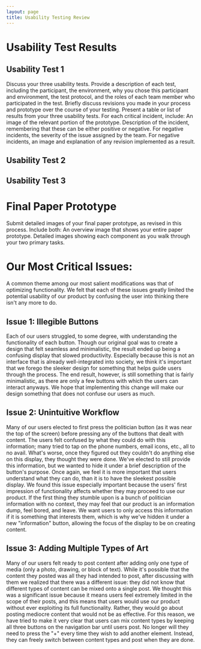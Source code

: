 ```yaml
---
layout: page
title: Usability Testing Review
---
```


# Usability Test Results

## Usability Test 1
Discuss your three usability tests. Provide a description of each test, including the participant, the environment, why you chose this participant and environment, the test protocol, and the roles of each team member who participated in the test. Briefly discuss revisions you made in your process and prototype over the course of your testing.
Present a table or list of results from your three usability tests. For each critical incident, include:
  An image of the relevant portion of the prototype.
  Description of the incident, remembering that these can be either positive or negative.
  For negative incidents, the severity of the issue assigned by the team.
  For negative incidents, an image and explanation of any revision implemented as a result.

## Usability Test 2



## Usability Test 3



# Final Paper Prototype

Submit detailed images of your final paper prototype, as revised in this process. Include both:
  An overview image that shows your entire paper prototype.
  Detailed images showing each component as you walk through your two primary tasks.

# Our Most Critical Issues:

A common theme among our most salient modifications was that of optimizing functionality. We felt that each of these issues greatly limited the potential usability of our product by confusing the user into thinking there isn't any more to do.

## Issue 1: Illegible Buttons
Each of our users struggled, to some degree, with understanding the functionality of each button. Though our original goal was to create a design that felt seamless and minimalistic, the result ended up being a confusing display that slowed productivity. Especially because this is not an interface that is already well-integrated into society, we think it's important that we forego the sleeker design for something that helps guide users through the process. The end result, however, is still something that is fairly minimalistic, as there are only a few buttons with which the users can interact anyways. We hope that implementing this change will make our design something that does not confuse our users as much.

## Issue 2: Unintuitive Workflow
Many of our users elected to first press the politician button (as it was near the top of the screen) before pressing any of the buttons that dealt with content. The users felt confused by what they could do with this information; many tried to tap on the phone numbers, email icons, etc., all to no avail. What's worse, once they figured out they couldn't do anything else on this display, they thought they were done. We've elected to still provide this information, but we wanted to hide it under a brief description of the button's purpose. Once again, we feel it is more important that users understand what they can do, than it is to have the sleekest possible display. We found this issue especially important because the users' first impression of functionality affects whether they may proceed to use our product. If the first thing they stumble upon is a bunch of politician information with no context, they may feel that our product is an information dump, feel bored, and leave. We want users to only access this information if it is something that interests them, which is why we've hidden it under a new "information" button, allowing the focus of the display to be on creating content.

## Issue 3: Adding Multiple Types of Art
Many of our users felt ready to post content after adding only one type of media (only a photo, drawing, or block of text). While it's possible that the content they posted was all they had intended to post, after discussing with them we realized that there was a different issue: they did not know that different types of content can be mixed onto a single post. We thought this was a significant issue because it means users feel extremely limited in the scope of their posts, and this means that users would use our product without ever exploiting its full functionality. Rather, they would go about posting mediocre content that would not be as effective. For this reason, we have tried to make it very clear that users can mix content types by keeping all three buttons on the navigation bar until users post. No longer will they need to press the "+" every time they wish to add another element. Instead, they can freely switch between content types and post when they are done. 
